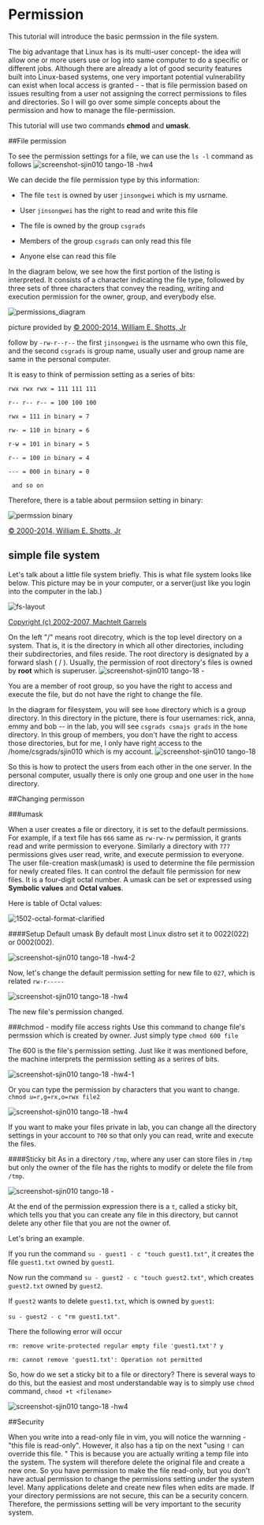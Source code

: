 Permission
===
This tutorial will introduce the basic permssion in the file system. 

The big advantage that Linux has is its multi-user concept- the idea will allow one or more users use or log into same computer to do a specific or different jobs. Although there are already a lot of good security features built into Linux-based systems, one very important potential vulnerability can exist when local access is granted - - that is file permission based on issues resulting from a user not assigning the correct permissions to files and directories. So I will go over some simple concepts about the permission and how to manage the file-permission.

This tutorial will use two commands **chmod** and **umask**.

##File permission

To see the permission settings for a file, we can use the `ls -l` command as follows
![screenshot-sjin010 tango-18 -hw4](https://cloud.githubusercontent.com/assets/9039778/5391455/dda0fee2-80cf-11e4-849c-f3b88ca4da09.png)

We can decide the file permission type by this information:

* The file `test` is owned by user `jinsongwei` which is my usrname.

* User `jinsongwei` has the right to read and write this file

* The file is owned by the group `csgrads`

* Members of the group `csgrads` can only read this file

* Anyone else can read this file

In the diagram below, we see how the first portion of the listing is interpreted. It consists of a character indicating the file type, followed by three sets of three characters that convey the reading, writing and execution permission for the owner, group, and everybody else.

![permissions_diagram](https://cloud.githubusercontent.com/assets/9039778/5336536/b9d34ed4-7e72-11e4-8576-b93584d756fc.gif)

picture provided by [© 2000-2014, William E. Shotts, Jr](http://linuxcommand.org/lts0070.php)


follow by `-rw-r--r--` the first `jinsongwei` is the usrname who own this file, and the second `csgrads` is group name, usually user and group name are same in the personal computer.

It is easy to think of permission setting as a series of bits:

`rwx rwx rwx = 111 111 111`

`r-- r-- r-- = 100 100 100`

`rwx = 111 in binary = 7`

`rw- = 110 in binary = 6`

`r-w = 101 in binary = 5`

`r-- = 100 in binary = 4`

`--- = 000 in binary = 0`

` and so on`

Therefore, there is a table about permsiion setting in binary:

![permssion binary](https://cloud.githubusercontent.com/assets/9039778/5337629/93c29134-7e7f-11e4-98d7-8e5979a68a66.png)

[© 2000-2014, William E. Shotts, Jr](http://linuxcommand.org/lts0070.php)

## simple file system

Let's talk about a little file system briefly. This is what file system looks like below. This picture may be in your computer, or a server(just like you login into the computer in the lab.) 

![fs-layout](https://cloud.githubusercontent.com/assets/9039778/5335933/7a337768-7e68-11e4-9288-d82c3f90ba52.png)

[Copyright (c) 2002-2007, Machtelt Garrels](http://tldp.org/LDP/intro-linux/html/intro_07.html)

On the left "/" means root direcotry, which is the top level directory on a system. That is, it is the directory in which all other directories, including their subdirectories, and files reside. The root directory is designated by a forward slash ( / ). Usually, the permission of root directory's files is owned by **root** which is superuser.
![screenshot-sjin010 tango-18 -](https://cloud.githubusercontent.com/assets/9039778/5391515/cf552a56-80d0-11e4-9bae-eeaf495f3cce.png)


You are a member of root group, so you have the right to access and execute the file, but do not have the right to change the file. 

In the diagram for filesystem, you will see `home` directory which is a group directory. In this directory in the picture, there is four usernames: rick, anna, emmy and bob -- in the lab, you will see `csgrads csmajs grads` in the `home` directory. In this group of members, you don't have the right to access those directories, but for me, I only have right access to the /home/csgrads/sjin010 which is my account.
![screenshot-sjin010 tango-18](https://cloud.githubusercontent.com/assets/9039778/5337107/992c241a-7e79-11e4-9ed3-2019375cd4fb.png)

So this is how to protect the users from each other in the one server. In the personal computer, usually there is only one group and one user in the `home` directory.

##Changing permisson

###umask

When a user creates a file or directory, it is set to the default permissions. For example, if a text file has `666` same as `rw-rw-rw` permission, it grants read and write permission to everyone. Similarly a directory with `777` permissions gives user read, write, and execute permission to everyone. The user file-creation mask(umask) is used to determine the file permission for newly created files. It can control the default file permission for new files. It is a four-digit octal number. A umask can be set or expressed using **Symbolic values** and **Octal values**.

Here is table of Octal values:

![1502-octal-format-clarified](https://cloud.githubusercontent.com/assets/9039778/5392076/5c90ee5e-80d7-11e4-9921-f08759560a94.png)


####Setup Default umask
By default most Linux distro set it to 0022(022) or 0002(002). 

![screenshot-sjin010 tango-18 -hw4-2](https://cloud.githubusercontent.com/assets/9039778/5391953/e612dcf2-80d5-11e4-9578-bb213d1ee468.png)

Now, let's change the default permission setting for new file to `027`, which is related `rw-r-----`

![screenshot-sjin010 tango-18 -hw4](https://cloud.githubusercontent.com/assets/9039778/5392126/ebe71682-80d7-11e4-90f0-39dabe72c83b.png)

The new file's permission changed. 




###chmod - modify file access rights
Use this command to change file's permssion which is created by owner. Just simply type `chmod 600 file`

The 600 is the file's permission setting. Just like it was mentioned before, the machine interprets the permission setting as a serires of bits.

![screenshot-sjin010 tango-18 -hw4-1](https://cloud.githubusercontent.com/assets/9039778/5392292/580b3f04-80d9-11e4-85ea-723411b89cc6.png)

Or you can type the permission by characters that you want to change. `chmod u=r,g=rx,o=rwx file2`

![screenshot-sjin010 tango-18 -hw4](https://cloud.githubusercontent.com/assets/9039778/5392365/1037afb8-80da-11e4-98c6-0944cd6ea2f2.png)

If you want to make your files private in lab, you can change all the directory settings in your account to `700` so that only you can read, write and execute the files.

####Sticky bit
As in a directory `/tmp`, where any user can store files in `/tmp` but only the owner of the file has the rights to modify or delete the file from `/tmp`.

![screenshot-sjin010 tango-18 -](https://cloud.githubusercontent.com/assets/9039778/5392828/95942aba-80df-11e4-9af4-1c65a4d05b7a.png)

At the end of the permission expression there is a `t`, called a sticky bit, which tells you that you can create any file in this directory, but cannot delete any other file that you are not the owner of.

Let's bring an example. 

If you run the command `su - guest1 - c "touch guest1.txt"`, it creates the file `guest1.txt` owned by `guest1`. 

Now run the command `su - guest2 - c "touch guest2.txt"`, which creates `guest2.txt` owned by `guest2`.

If `guest2` wants to delete `guest1.txt`, which is owned by `guest1`:

`su - guest2 - c "rm guest1.txt"`.

There the following error will occur 

`rm: remove write-protected regular empty file 'guest1.txt'? y`

`rm: cannot remove 'guest1.txt': Operation not permitted`

So, how do we set a sticky bit to a file or directory? There is several ways to do this, but the easiest and most understandable way is to simply use `chmod` command, `chmod +t <filename>`

![screenshot-sjin010 tango-18 -hw4](https://cloud.githubusercontent.com/assets/9039778/5393035/d0480f9e-80e1-11e4-82da-a69243008fd6.png)

 

##Security

When you write into a read-only file in vim, you will notice the warnning - "this file is read-only". However, it also has a tip on the next "using `!` can override this file. " This is because you are actually writing a temp file into the system. The system will therefore delete the original file and create a new one. So you have permission to make the file read-only, but you don't have actual permission to change the permissions setting under the system level. Many applications delete and create new files when edits are made. If your directory permissions are not secure, this can be a security concern. Therefore, the permissions setting will be very important to the security system.


